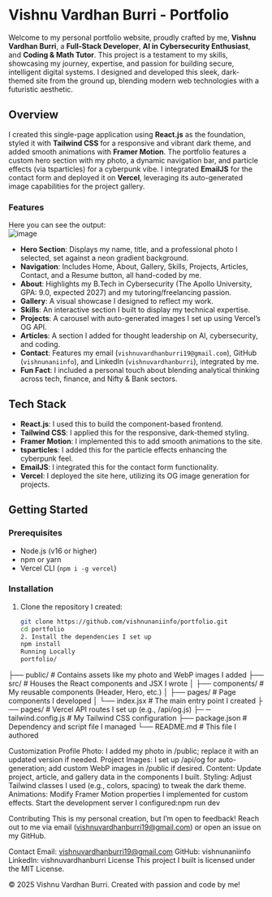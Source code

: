 # Vishnu Vardhan Burri - Portfolio

Welcome to my personal portfolio website, proudly crafted by me, **Vishnu Vardhan Burri**, a **Full-Stack Developer**, **AI in Cybersecurity Enthusiast**, and **Coding & Math Tutor**. This project is a testament to my skills, showcasing my journey, expertise, and passion for building secure, intelligent digital systems. I designed and developed this sleek, dark-themed site from the ground up, blending modern web technologies with a futuristic aesthetic.

## Overview

I created this single-page application using **React.js** as the foundation, styled it with **Tailwind CSS** for a responsive and vibrant dark theme, and added smooth animations with **Framer Motion**. The portfolio features a custom hero section with my photo, a dynamic navigation bar, and particle effects (via tsparticles) for a cyberpunk vibe. I integrated **EmailJS** for the contact form and deployed it on **Vercel**, leveraging its auto-generated image capabilities for the project gallery.

### Features
Here you can see the output:  
![image](https://github.com/user-attachments/assets/1aa3787f-d7d8-468d-a5e1-2d04f3628536)

- **Hero Section**: Displays my name, title, and a professional photo I selected, set against a neon gradient background.
- **Navigation**: Includes Home, About, Gallery, Skills, Projects, Articles, Contact, and a Resume button, all hand-coded by me.
- **About**: Highlights my B.Tech in Cybersecurity (The Apollo University, GPA: 9.0, expected 2027) and my tutoring/freelancing passion.
- **Gallery**: A visual showcase I designed to reflect my work.
- **Skills**: An interactive section I built to display my technical expertise.
- **Projects**: A carousel with auto-generated images I set up using Vercel’s OG API.
- **Articles**: A section I added for thought leadership on AI, cybersecurity, and coding.
- **Contact**: Features my email (`vishnuvardhanburri19@gmail.com`), GitHub (`vishnunaniinfo`), and LinkedIn (`vishnuvardhanburri`), integrated by me.
- **Fun Fact**: I included a personal touch about blending analytical thinking across tech, finance, and Nifty & Bank sectors.

## Tech Stack
- **React.js**: I used this to build the component-based frontend.
- **Tailwind CSS**: I applied this for the responsive, dark-themed styling.
- **Framer Motion**: I implemented this to add smooth animations to the site.
- **tsparticles**: I added this for the particle effects enhancing the cyberpunk feel.
- **EmailJS**: I integrated this for the contact form functionality.
- **Vercel**: I deployed the site here, utilizing its OG image generation for projects.

## Getting Started

### Prerequisites
- Node.js (v16 or higher)
- npm or yarn
- Vercel CLI (`npm i -g vercel`)

### Installation
1. Clone the repository I created:
   ```bash
   git clone https://github.com/vishnunaniinfo/portfolio.git
   cd portfolio
   2. Install the dependencies I set up
   npm install
   Running Locally
   portfolio/
 ├── public/                # Contains assets like my photo and WebP images I added
 ├── src/                   # Houses the React components and JSX I wrote
 │   ├── components/        # My reusable components (Header, Hero, etc.)
 │   ├── pages/             # Page components I developed
 │   └── index.jsx          # The main entry point I created
 ├ ── pages/                 # Vercel API routes I set up (e.g., /api/og.js)
 ├─ ─ tailwind.config.js     # My Tailwind CSS configuration
 ├──  package.json           # Dependency and script file I managed
 └──  README.md              # This file I authored



   Customization
Profile Photo: I added my photo in /public; replace it with an updated version if needed.
Project Images: I set up /api/og for auto-generation; add custom WebP images in /public if desired.
Content: Update project, article, and gallery data in the components I built.
Styling: Adjust Tailwind classes I used (e.g., colors, spacing) to tweak the dark theme.
Animations: Modify Framer Motion properties I implemented for custom effects.
Start the development server I configured:npm run dev

Contributing
This is my personal creation, but I’m open to feedback! Reach out to me via email (vishnuvardhanburri19@gmail.com) or open an issue on my GitHub.

Contact
Email: vishnuvardhanburri19@gmail.com
GitHub: vishnunaniinfo
LinkedIn: vishnuvardhanburri
License
This project I built is licensed under the MIT License.

© 2025 Vishnu Vardhan Burri. Created with passion and code by me!
